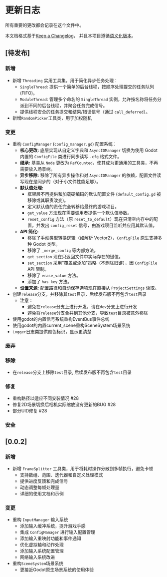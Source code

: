 # 更新日志

所有重要的更改都会记录在这个文件中。

本文档格式基于[Keep a Changelog](https://keepachangelog.com/zh-CN/1.0.0/)，
并且本项目遵循[语义化版本](https://semver.org/lang/zh-CN/)。

## [待发布]

### 新增

- 新增 `Threading` 实用工具集，用于简化异步任务处理：
  - `SingleThread`: 提供一个简单的后台线程，按顺序处理提交的任务队列 (FIFO)。
  - `ModuleThread`: 管理多个命名的 `SingleThread` 实例，允许按名称将任务分派到不同的后台线程，并聚合任务完成信号。
  - 提供线程安全的任务提交和结果/错误信号（通过 `call_deferred`）。
- 新增`RandomPicker`工具类，用于加权随机

### 变更

- 重构 `ConfigManager` (`config_manager.gd`) 配置系统：
  - **核心更改:** 底层实现从自定义字典和 `AsyncIOManager` 切换为使用 Godot 内置的 `ConfigFile` 类进行同步读写 `.cfg` 格式文件。
  - **继承:** 基类从 `Node` 更改为 `RefCounted`，使其成为更通用的工具类，不再需要放入场景树。
  - **异步移除:** 移除了所有异步操作和对 `AsyncIOManager` 的依赖，配置文件读写现在是同步的（对于小文件性能足够）。
  - **默认值处理:**
    - 框架层不再提供和加载硬编码的默认配置文件 (`default_config.gd` 被移除或其职责改变)。
    - 定义默认值的责任完全转移给最终的游戏项目。
    - `get_value` 方法现在需要调用者提供一个默认值参数。
    - `reset_config` 方法（原 `reset_to_default`）现在只清空内存中的配置，并发出 `config_reset` 信号，由游戏项目监听并应用其默认值。
  - **API 简化:**
    - 移除了手动类型转换逻辑（如解析 Vector2），`ConfigFile` 原生支持多种 Godot 类型。
    - 移除了 `_merge_config` 等内部方法。
    - `get_section` 现在只返回文件中实际存在的键值。
    - `set_section` 采用"覆盖或添加"策略（不删除旧键），因 `ConfigFile` API 限制。
    - 移除了 `erase_value` 方法。
    - 添加了 `has_key` 方法。
  - **设置来源:** 配置路径和自动保存选项现在直接从 `ProjectSettings` 读取。
- 创建`release`分支，并移除其`test`目录，后续发布版不再包含`test`目录
  - 注意：
    - 避免在`release`分支上进行开发，请在`dev`分支上进行开发
    - 避免将`release`分支合并到其他分支，导致`test`目录被意外移除
- 使用godot的内置信号系统重构EventBus事件总线
- 使用godot的内置current_scene重构SceneSystem场景系统
- `Logger`日志类提供颜色标识，显示更清楚

### 废弃

### 移除

- 在`release`分支上移除`test`目录, 后续发布版不再包含`test`目录

### 修复

- 重构路径以适应不同安装情况 #28
- 修复2D场景切换后相机实际缩放没有更新的BUG #28
- 部分UID修复 #28

### 安全

## [0.0.2]

### 新增

- 新增 `FrameSplitter` 工具类，用于将耗时操作分散到多帧执行，避免卡顿
  - 支持数组、范围、迭代器和自定义处理模式
  - 提供进度反馈和完成信号
  - 动态调整每帧处理量
  - 详细的使用文档和示例

### 变更

- 重构 `InputManager` 输入系统
  - 添加输入缓冲系统，提升游戏手感
  - 集成 `ConfigManager` 进行输入配置管理
  - 添加输入重映射功能和事件通知
  - 优化虚拟轴和动作处理
  - 添加输入系统配置管理
  - 网络输入系统改进
- 重构`SceneSystem`场景系统
  - 更接近Godot原生场景系统的使用体验
